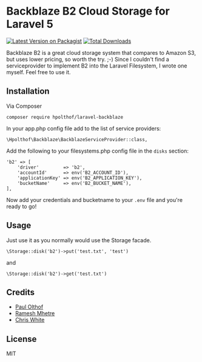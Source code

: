# Backblaze B2 Cloud Storage for Laravel 5

[![Latest Version on Packagist](https://img.shields.io/packagist/v/hpolthof/laravel-backblaze.svg?style=flat-square)](https://packagist.org/packages/hpolthof/laravel-backblaze)
[![Total Downloads](https://img.shields.io/packagist/dt/hpolthof/laravel-backblaze.svg?style=flat-square)](https://packagist.org/packages/hpolthof/laravel-backblaze)

Backblaze B2 is a great cloud storage system that compares to Amazon S3, but uses lower pricing, so worth the try. ;-)
Since I couldn't find a serviceprovider to implement B2 into the Laravel Filesystem, I wrote one myself. 
Feel free to use it.
 
## Installation
Via Composer
```
composer require hpolthof/laravel-backblaze
```

In your app.php config file add to the list of service providers:
```
\Hpolthof\Backblaze\BackblazeServiceProvider::class,
```

Add the following to your filesystems.php config file in the ```disks``` section:
```
'b2' => [
    'driver'         => 'b2',
    'accountId'      => env('B2_ACCOUNT_ID'),
    'applicationKey' => env('B2_APPLICATION_KEY'),
    'bucketName'     => env('B2_BUCKET_NAME'),
],
```

Now add your credentials and bucketname to your `.env` file and you're ready to go!

## Usage
Just use it as you normally would use the Storage facade.
```
\Storage::disk('b2')->put('test.txt', 'test')
```
and
```
\Storage::disk('b2')->get('test.txt')
```

## Credits
* [Paul Olthof](https://github.com/hpolthof)
* [Ramesh Mhetre](https://github.com/mhetreramesh/flysystem-backblaze)
* [Chris White](https://github.com/cwhite92/b2-sdk-php)

## License
MIT
